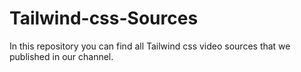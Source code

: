 # Tailwind-css-Sources

In this repository you can find all Tailwind css video sources that we published in our channel.